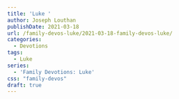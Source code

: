 ```yaml
---
title: 'Luke '
author: Joseph Louthan
publishDate: 2021-03-18
url: /family-devos-luke/2021-03-18-family-devos-luke/
categories:
  - Devotions
tags:
  - Luke
series:
  - 'Family Devotions: Luke'
css: "family-devos"
draft: true
---
```

